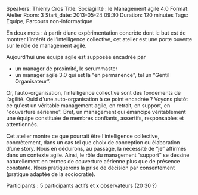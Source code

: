 Speakers: Thierry Cros
Title: Sociagilité : le Management agile 4.0
Format: Atelier
Room: 3
Start_date: 2013-05-24 09:30
Duration: 120 minutes
Tags: Équipe, Parcours non-informatique

En deux mots : à  partir d’une expérimentation concrète dont le but est de montrer l’intérêt de l’intelligence collective, cet atelier est une porte ouverte sur le rôle de management agile.

Aujourd'hui une équipa agile est supposée encadrée par
- un manager de proximité, le scrummaster
- un manager agile 3.0 qui est là "en permanence", tel un “Gentil Organisateur”.

Or, l’auto-organisation, l’intelligence collective sont des fondements de l’agilité. 
Quid d'une auto-organisation à ce point encadrée ?
Voyons plutôt ce qu'est un véritable management agile, en retrait, en support, en "couverture aérienne".
Bref, un management qui émancipe véritablement une équipe constituée de membres confiants, assertifs, responsables et attentionnés.

Cet atelier montre ce que pourrait être l’intelligence collective, concrètement, dans un cas tel que choix de conception ou élaboration d’une story. 
Nous en déduirons, au passage, la nécessité de “je” affirmés dans un contexte agile.
Ainsi, le rôle du management “support” se dessine naturellement en termes de couverture aérienne plus que de présence constante.
Nous pratiquerons la prise de décision par consentement (pratique adaptée de la sociocratie).

Participants : 5 participants actifs et x observateurs (20 30  ?)
